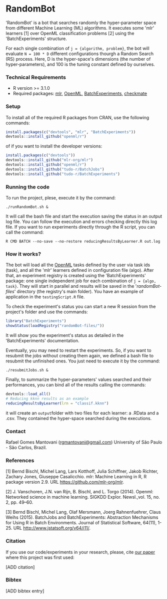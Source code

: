 # RandomBot

'RandomBot' is a bot that searches randomly the hyper-parameter space from different Machine Learning (ML) algorithms. 
It executes some 'mlr' learners [1] over OpenML classification problems [2] using the 'BatchExperiments' structure.

For each single combination of ```j = {algorithm, problem}```, the bot will evaluate ```N = 100 * D``` different configurations thourgh a Random Search (RS) process. Here, D is the hyper-space's dimensions (the number of hyper-parameters), and 100 is the tuning constant defined by ourselves.

### Technical Requirements

* R version >= 3.1.0
* Required packages: [mlr](https://cran.r-project.org/web/packages/mlr/index.html), [OpenML](https://github.com/openml/openml-r), [BatchExperiments](https://github.com/tudo-r/BatchExperiments), [checkmate](https://cran.r-project.org/web/packages/checkmate/index.html)

### Setup

To install all of the required R packages from CRAN, use the following commands:
```R
install.packages(c("devtools", "mlr", "BatchExperiments"))
devtools::install_github("openml/r")
```

of if you want to install the developer versions:
```R
install.packages(c("devtools"))
devtools::install_github("mlr-org/mlr")
devtools::install_github("openml/r")
devtools::install_github("tudo-r/BatchJobs")
devtools::install_github("tudo-r/BatchExperiments")
```

### Running the code

To run the project, plese, execute it by the command:
```
./runRandomBot.sh &
```

It will call the bash file and start the execution saving the status in an output log file. You can follow the execution and errors checking directly this log file. If you want to run experiments directly through the R script, you can call the command:
```
R CMD BATCH --no-save --no-restore reducingResultsByLearner.R out.log
```

### How it works?

The bot will load all the [OpenML](http://www.openml.org/) tasks defined by the user via task ids (task), and all the 'mlr' learners defined in configuration file (algo). After that, an experiment registry is created using the 'BatchExperiments' package: one single independent job for each combination of ```j = {algo, task}```. They will start in parallel and results will be saved in the '*randomBot-files*' directory (the registry's main folder). You have an example of application in the ```testingScript.R``` file.

To check the experiment's status you can start a new R session from the project's folder and use the commands:
```R
library("BatchExperiments")
showStatus(loadRegistry("randomBot-files/"))
```
It will show you the experiment's status as detailed in the 'BatchExperiments' documentation.

Eventually, you may need to restart the experiments. So, if you want to resubmit the jobs without creating them again, we defined a bash file to resubmit the unfinished ones. You just need to execute it by the command: 

```
./resubmitJobs.sh &
```

Finally, to summarize the hyper-parameters' values searched and their performances, you can bind all of the results calling the commands:
```R
devtools::load_all()
# Reducing kknn results as an example
reducingResultsByLearner(lrn = "classif.kknn") 
```
it will create an ```output```folder with two files for each learner: a <learner>.RData and a <learner>.csv. They contained the hyper-space searched during the executions.


### Contact

Rafael Gomes Mantovani (rgmantovani@gmail.com) University of São Paulo - São Carlos, Brazil.

### References

[1] Bernd Bischl, Michel Lang, Lars Kotthoff, Julia Schiffner, Jakob Richter, Zachary Jones, Giuseppe Casalicchio. mlr: Machine Learning in R, R package version 2.9. URL https://github.com/mlr-org/mlr.

[2] J. Vanschoren,  J.N. van Rijn, B. Bischl, and L. Torgo (2014). Openml: Networked  science  in  machine  learning. SIGKDD  Explor.  Newsl.,vol. 15, no. 2, pp. 49–60.

[3] Bernd Bischl, Michel Lang, Olaf Mersmann, Joerg Rahnenfuehrer, Claus Weihs (2015). BatchJobs and BatchExperiments: Abstraction Mechanisms for Using R in Batch Environments. Journal of Statistical Software, 64(11), 1-25. URL http://www.jstatsoft.org/v64/i11/.

### Citation

If you use our code/experiments in your research, please, cite [our paper]() where this project was first used:

[ADD citation]

### Bibtex 

[ADD bibtex entry]
